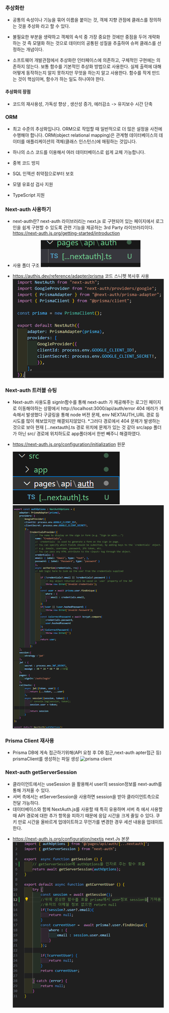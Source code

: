 ### 추상화란

- 공통의 속성이나 기능을 묶어 이름을 붙이는 것, 객체 지향 관점에 클래스를 정의하는 것을 추상화 라고 할 수 있다.

- 불필요한 부분을 생략하고 객체의 속석 중 가장 중요한 것에만 중점을 두어 개략화 하는 것
  즉 모델화 하는 것으로 데이터의 공통된 성질을 추출하여 슈퍼 클래스를 선정하는 개념이다.

- 소프트웨어 개발관점에서 추상화란 인터페이스에 의존하고, 구체적인 구현에는 의존하지 않는다.
  보통 함수를 기본적인 추상화 방법으로 사용한다.
  실제 출력에 대해 어떻게 동작하는지 알지 못하지만 무엇을 하는지 알고 사용한다.
  함수를 작게 만드는 것이 핵심이며, 함수가 하는 일도 하나여야 한다.

#### 추상화의 장점

- 코드의 재사용성, 가독성 향상 , 생산성 증가, 에러감소 -> 유지보수 시간 단축

### ORM

- 최고 수준의 추상화입니다. ORM으로 작업할 때 일반적으로 더 많은 설정을 사전에 수행해야 합니다. ORM(object relational mapping)은 관계형 데이터베이스의 데이터를 애플리케이션의 객체(클래스 인스턴스)에 매핑하는 것입니다.

- 하나의 소스 코드를 이용해서 여러 데이터베이스로 쉽게 교체 가능합니다.
- 중복 코드 방지
- SQL 인젝션 취약점으로부터 보호
- 모델 유효성 검사 지원
- TypeScript 지원

### Next-auth 사용하기

- next-auth란? next-auth 라이브러리는 next.js 로 구현되어 있는 페이지에서 로그인을 쉽게 구현할 수 있도록 관련 기능을 제공하는 3rd Party 라이브러리이다.  
  https://next-auth.js.org/getting-started/introduction

* 사용 폴더 구조 <img src='./noteImg/next-auth.png'/>

* https://authjs.dev/reference/adapter/prisma
  코드 스니펫 복사후 사용
  <img src='./noteImg/nextAuthUse.png'>

### Next-auth 트러블 슈팅

- Next-auth 사용도중 signIn함수를 통해 next-auth 가 제공해주는 로그인 페이지로 이동해야하는 상황에서
  http://localhost:3000/api/auth/error 404 에러가 계속해서 발생했다 구글링을 통해 node 버젼 문제, env NEXTAUTH_URL 경로 등 시도를 많이 해보았지만 해결되지않았다. \*그러다 경로에서 404 문제가 발생하는 것으로 보아
  현재 [...nextauth].ts 경로 위치에 문제가 있는 것 같아 src/app 폴더가 아닌 src/ 경로에 위치하도로 app폴더에서 한번 빼주니 해결하였다.
- https://next-auth.js.org/configuration/initialization 원문

  ![nextauth404](./noteImg//nextAuthTrouble.png)
  ![next_auth](./noteImg/next_auth.png)

### Prisma Client 재사용

- Prisma DB에 게속 접근하기위해(API 요청 후 DB 접근,next-auth apter접근 등) prismaClient를 생성하는 파일 생성
  ![prisma client](./noteImg/image.png)

### Next-auth getServerSession

- 클라이언트에서는 useSession 을 활용해서 user의 session정보를 next-auth를 통해 가져올 수 있다.
- 서버 측에서는 etServerSession을 사용하면 session을 받아 클라이언트측으로 전달 가능하다.
- 데이터베이스와 함께 NextAuth.js를 사용할 때 특히 유용하며 서버 측 에서 사용할 때 API 경로에 대한 추가 항목을 피하기 때문에 응답 시간을 크게 줄일 수 있다. 쿠키 만료 시간을 올바르게 업데이트하고 무언가를 변경한 경우 세션 내용을 업데이트 한다.

* https://next-auth.js.org/configuration/nextjs next.Js 본문
  ![getServerSession](./noteImg/getServerSession.png)
